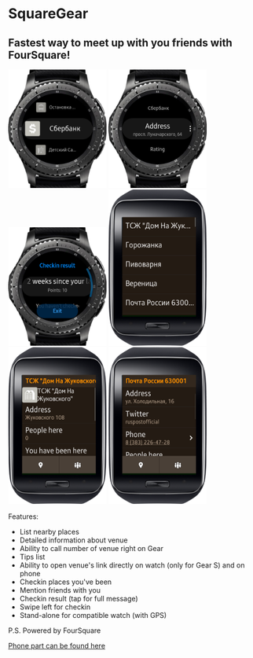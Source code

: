 # SquareGear
## Fastest way to meet up with you friends with FourSquare!

<div>
<img alt="" src="screenshots/1.png" width="200"/>
<img alt="" src="screenshots/2.png" width="200"/>
<img alt="" src="screenshots/3.png" width="200"/>
<img alt="" src="screenshots/4.png" width="200"/>
<img alt="" src="screenshots/5.png" width="200"/>
<img alt="" src="screenshots/6.png" width="200"/>
</div>

Features:
* List nearby places
* Detailed information about venue
* Ability to call number of venue right on Gear
* Tips list
* Ability to open venue's link directly on watch (only for Gear S) and on phone
* Checkin places you've been
* Mention friends with you
* Checkin result (tap for full message)
* Swipe left for checkin
* Stand-alone for compatible watch (with GPS)

P.S. Powered by FourSquare

[Phone part can be found here](https://github.com/RumataEstorish/GearHub)
